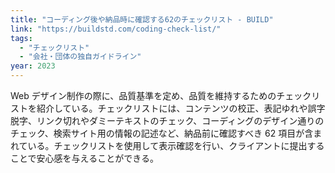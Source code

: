```yaml
---
title: "コーディング後や納品時に確認する62のチェックリスト - BUILD"
link: "https://buildstd.com/coding-check-list/"
tags:
  - "チェックリスト"
  - "会社・団体の独自ガイドライン"
year: 2023
---
```


Web デザイン制作の際に、品質基準を定め、品質を維持するためのチェックリストを紹介している。チェックリストには、コンテンツの校正、表記ゆれや誤字脱字、リンク切れやダミーテキストのチェック、コーディングのデザイン通りのチェック、検索サイト用の情報の記述など、納品前に確認すべき 62 項目が含まれている。チェックリストを使用して表示確認を行い、クライアントに提出することで安心感を与えることができる。
